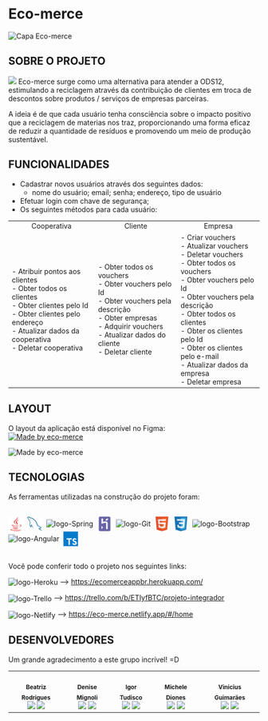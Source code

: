 # Eco-merce

<div>
<img width="760 px" alt="Capa Eco-merce" src="https://i.imgur.com/tdclXNP.png">
</div>

## SOBRE O PROJETO

<a href = "https://ecomercegenbr.herokuapp.com/swagger-ui"/><img src="https://i.imgur.com/Bq8zwOT.png" target="_blank" width="25"></a> Eco-merce surge como uma alternativa para atender a ODS12, estimulando a reciclagem através da contribuição de clientes em troca de descontos sobre produtos / serviços de empresas parceiras.

A ideia é de que cada usuário tenha consciência sobre o impacto positivo que a reciclagem de materias nos traz, proporcionando uma forma eficaz de reduzir a quantidade de resíduos e promovendo um meio de produção sustentável.

## FUNCIONALIDADES

- Cadastrar novos usuários através dos seguintes dados:
  - nome do usuário; email; senha; endereço, tipo de usuário
- Efetuar login com chave de segurança;
- Os seguintes métodos para cada usuário:

<table>
    <tr>
    <td align="center">
    Cooperativa
    </td>
    <td align="center">
    Cliente
    </td>
    <td align="center">
    Empresa
    </td>
    </tr>
    <tr>
      <td>
      - Atribuir pontos aos clientes <br>
      - Obter todos os clientes <br>
      - Obter clientes pelo Id <br>
      - Obter clientes pelo endereço <br>
      - Atualizar dados da cooperativa <br>
      - Deletar cooperativa <br>
      </td>
      <td>
      - Obter todos os vouchers <br>
      - Obter vouchers pelo Id <br>
      - Obter vouchers pela descrição <br>
      - Obter empresas <br>
      - Adquirir vouchers <br>
      - Atualizar dados do cliente <br>
      - Deletar cliente <br>
      </td>
      <td>
      - Criar vouchers <br>
      - Atualizar vouchers <br>
      - Deletar vouchers <br>
      - Obter todos os vouchers <br>
      - Obter vouchers pelo Id <br>
      - Obter vouchers pela descrição <br>
      - Obter todos os clientes <br>
      - Obter os clientes pelo Id <br>
      - Obter os clientes pelo e-mail <br>
      - Atualizar dados da empresa <br>
      - Deletar empresa <br>
      </td>
    </tr>
  </table>

## LAYOUT

O layout da aplicação está disponível no Figma:<br>
<a href="https://www.figma.com/file/EJB3Vun0wCnIR6EXMvWmap/Eco-merce?node-id=0%3A1">
<img alt="Made by eco-merce" src="https://img.shields.io/badge/Acessar%20Layout%20-Figma-%2304D361">
</a>

<img width="250px" alt="Made by eco-merce" src="https://i.imgur.com/YboFPhO.jpg">

## TECNOLOGIAS

As ferramentas utilizadas na construção do projeto foram:

<div style="display: inline_block"><br>
  <img align="center" alt="logo-Java" height="30" width="30" src="https://raw.githubusercontent.com/devicons/devicon/master/icons/java/java-plain.svg">&nbsp
  <img align="center" alt="logo-Mysql" height="30" width="30" src="https://raw.githubusercontent.com/devicons/devicon/master/icons/mysql/mysql-plain.svg">&nbsp
  <img align="center" alt="logo-Spring" height="30" width="30" src="https://www.vectorlogo.zone/logos/springio/springio-icon.svg">&nbsp
   <img align="center" alt="logo-Heroku" height="30" width="30" src="https://raw.githubusercontent.com/devicons/devicon/master/icons/heroku/heroku-plain.svg">&nbsp
  <img align="center" alt="logo-Git" height="30" width="30" src="https://www.vectorlogo.zone/logos/git-scm/git-scm-icon.svg">&nbsp
  <img align="center" alt="logo-HTML" height="30" width="30" src="https://raw.githubusercontent.com/devicons/devicon/master/icons/html5/html5-original.svg">&nbsp
  <img align="center" alt="logo-CSS" height="30" width="30" src="https://raw.githubusercontent.com/devicons/devicon/master/icons/css3/css3-original.svg">&nbsp
  <img align="center" alt="logo-Bootstrap" height="30" width="30" src="https://www.vectorlogo.zone/logos/getbootstrap/getbootstrap-icon.svg">&nbsp
  <img align="center" alt="logo-Angular" height="35" width="35" src="https://angular.io/assets/images/logos/angular/angular.svg">&nbsp
  <img align="center" alt="logo-Ts" height="30" width="30" src="https://raw.githubusercontent.com/devicons/devicon/master/icons/typescript/typescript-original.svg">
</div><br>

Você pode conferir todo o projeto nos seguintes links:

<img align="center" alt="logo-Heroku" height="30" width="90px" src="https://img.shields.io/badge/Heroku-430098?style=for-the-badge&logo=heroku&logoColor=white"> --> https://ecomerceappbr.herokuapp.com/<br>

<img align="center" alt="logo-Trello" height="30" width="90px" src="https://img.shields.io/badge/Trello-0052CC?style=for-the-badge&logo=trello&logoColor=white"> --> https://trello.com/b/ETIyfBTC/projeto-integrador<br>

<img align="center" alt="logo-Netlify" height="30" width="90px" src="https://img.shields.io/badge/Netlify-00C7B7?style=for-the-badge&logo=netlify&logoColor=white"> -->
https://eco-merce.netlify.app/#/home <br>
##

## DESENVOLVEDORES

Um grande agradecimento a este grupo incrível! =D

<table>
  <tr>
    <td align="center"><a href="https://www.linkedin.com/in/beatrizfreitasrodrigues/"><img style="border-radius: 50%;" src="https://avatars.githubusercontent.com/u/50182763?v=4" width="100px;" alt=""/><br /><sub><b>Beatriz Rodrigues</b></sub></a><br /><a href="https://www.linkedin.com/in/beatrizfreitasrodrigues/" target="_blank"><img src="https://cdn.icon-icons.com/icons2/2428/PNG/512/linkedin_black_logo_icon_147114.png" height="20" target="_blank"></a>&nbsp<a href="https://github.com/BeatrizRodrigues" target="_blank"><img src="https://image.flaticon.com/icons/png/512/25/25231.png" height="20" target="_blank"></a></td>
    <td align="center"><a href="https://www.linkedin.com/in/denisemignoli/"><img style="border-radius: 50%;" src="https://avatars.githubusercontent.com/u/84384663?v=4" width="100px;" alt=""/><br /><sub><b>Denise Mignoli</b></sub></a><br /><a href="https://www.linkedin.com/in/denisemignoli/" target="_blank"><img src="https://cdn.icon-icons.com/icons2/2428/PNG/512/linkedin_black_logo_icon_147114.png" height="20" target="_blank"></a>&nbsp<a href="https://github.com/denisemignoli" target="_blank"><img src="https://image.flaticon.com/icons/png/512/25/25231.png" height="20" target="_blank"></a></td>
    <td align="center"><a href="https://www.linkedin.com/in/igortudisco/"><img style="border-radius: 50%;" src="https://avatars.githubusercontent.com/u/64790509?v=4" width="100px;" alt=""/><br /><sub><b>Igor Tudisco</b></sub></a><br /><a href="https://www.linkedin.com/in/igortudisco/" target="_blank"><img src="https://cdn.icon-icons.com/icons2/2428/PNG/512/linkedin_black_logo_icon_147114.png" height="20" target="_blank"></a>&nbsp<a href="https://github.com/IgorTudisco" target="_blank"><img src="https://image.flaticon.com/icons/png/512/25/25231.png" height="20" target="_blank"></a></td>
    <td align="center"><a href="https://www.linkedin.com/in/michele-diones/"><img style="border-radius: 50%;" src="https://avatars.githubusercontent.com/u/85254821?v=4" width="100px;" alt=""/><br /><sub><b>Michele Diones</b></sub></a><br /><a href="https://www.linkedin.com/in/michele-diones/" target="_blank"><img src="https://cdn.icon-icons.com/icons2/2428/PNG/512/linkedin_black_logo_icon_147114.png" height="20" target="_blank"></a>&nbsp<a href="https://github.com/dionesmichele" target="_blank"><img src="https://image.flaticon.com/icons/png/512/25/25231.png" height="20" target="_blank"></a></td>
    <td align="center"><a href="https://www.linkedin.com/in/vinicius-g/"><img style="border-radius: 50%;" src="https://avatars.githubusercontent.com/u/85180670?v=4" width="100px;" alt=""/><br /><sub><b>Vinicius Guimarães</b></sub></a><br /><a href="https://www.linkedin.com/in/vinicius-g/" target="_blank"><img src="https://cdn.icon-icons.com/icons2/2428/PNG/512/linkedin_black_logo_icon_147114.png" height="20" target="_blank"></a>&nbsp<a href="https://github.com/Gesus-hub" target="_blank"><img src="https://image.flaticon.com/icons/png/512/25/25231.png" height="20" target="_blank"></a></td>   
  </tr>
</table>

##
